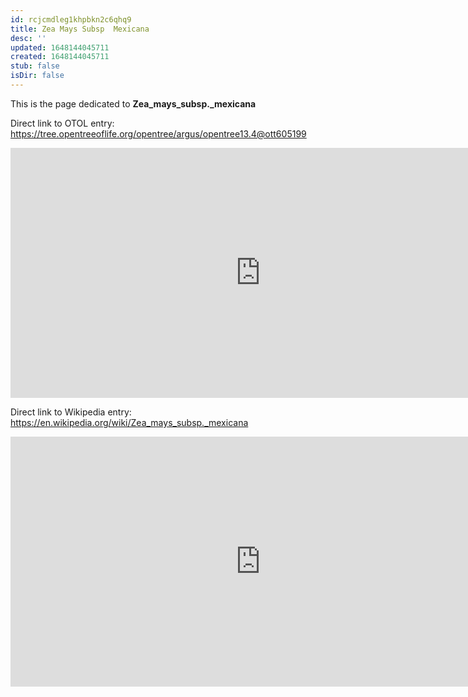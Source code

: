 ```yaml
---
id: rcjcmdleg1khpbkn2c6qhq9
title: Zea Mays Subsp  Mexicana
desc: ''
updated: 1648144045711
created: 1648144045711
stub: false
isDir: false
---
```

This is the page dedicated to **Zea_mays_subsp._mexicana**


Direct link to OTOL entry: https://tree.opentreeoflife.org/opentree/argus/opentree13.4@ott605199



<html>
    <body>
    <iframe src="https://tree.opentreeoflife.org/opentree/argus/opentree13.4@ott605199"
    width="800" height="400" frameborder="0" allowfullscreen> </iframe>
    </body>
</html>
    


Direct link to Wikipedia entry: https://en.wikipedia.org/wiki/Zea_mays_subsp._mexicana



<html>
    <body>
    <iframe src="https://en.wikipedia.org/wiki/Zea_mays_subsp._mexicana"
    width="800" height="400" frameborder="0" allowfullscreen> </iframe>
    </body>
</html>
    
